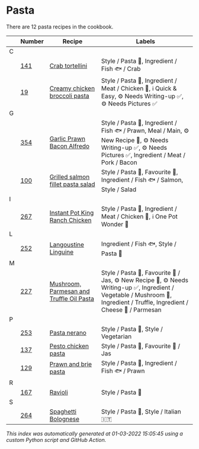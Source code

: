 # Pasta

There are 12 pasta recipes in the cookbook.

| |Number|Recipe|Labels|
|-|------|------|------|
| C||||
||[141](https://github.com/jcallaghan/The-Cookbook/issues/141)|[Crab tortellini](https://github.com/jcallaghan/The-Cookbook/blob/main/recipes/crab-tortellini.md)|Style / Pasta 🍝, Ingredient / Fish 🐟 / Crab|
||[19](https://github.com/jcallaghan/The-Cookbook/issues/19)|[Creamy chicken broccoli pasta](https://github.com/jcallaghan/The-Cookbook/blob/main/recipes/creamy-chicken-broccoli-pasta.md)|Style / Pasta 🍝, Ingredient / Meat / Chicken 🐔, ℹ️ Quick & Easy, ⚙ Needs Writing-up ✅, ⚙ Needs Pictures ✅|
| G||||
||[354](https://github.com/jcallaghan/The-Cookbook/issues/354)|[Garlic Prawn Bacon Alfredo](https://github.com/jcallaghan/The-Cookbook/blob/main/recipes/garlic-prawn-bacon-alfredo.md)|Style / Pasta 🍝, Ingredient / Fish 🐟 / Prawn, Meal / Main, ⚙ New Recipe 👀, ⚙ Needs Writing-up ✅, ⚙ Needs Pictures ✅, Ingredient / Meat / Pork / Bacon|
||[100](https://github.com/jcallaghan/The-Cookbook/issues/100)|[Grilled salmon fillet pasta salad](https://github.com/jcallaghan/The-Cookbook/blob/main/recipes/grilled-salmon-fillet-pasta-salad.md)|Style / Pasta 🍝, Favourite 🥰, Ingredient / Fish 🐟 / Salmon, Style / Salad|
| I||||
||[267](https://github.com/jcallaghan/The-Cookbook/issues/267)|[Instant Pot King Ranch Chicken](https://github.com/jcallaghan/The-Cookbook/blob/main/recipes/instant-pot-king-ranch-chicken.md)|Style / Pasta 🍝, Ingredient / Meat / Chicken 🐔, ℹ️ One Pot Wonder 💪|
| L||||
||[252](https://github.com/jcallaghan/The-Cookbook/issues/252)|[Langoustine Linguine](https://github.com/jcallaghan/The-Cookbook/blob/main/recipes/langoustine-linguine.md)|Ingredient / Fish 🐟, Style / Pasta 🍝|
| M||||
||[227](https://github.com/jcallaghan/The-Cookbook/issues/227)|[Mushroom, Parmesan and Truffle Oil Pasta](https://github.com/jcallaghan/The-Cookbook/blob/main/recipes/mushroom,-parmesan-and-truffle-oil-pasta.md)|Style / Pasta 🍝, Favourite 🥰 / Jas, ⚙ New Recipe 👀, ⚙ Needs Writing-up ✅, Ingredient / Vegetable / Mushroom 🍄, Ingredient / Truffle, Ingredient / Cheese 🧀 / Parmesan|
| P||||
||[253](https://github.com/jcallaghan/The-Cookbook/issues/253)|[Pasta nerano](https://github.com/jcallaghan/The-Cookbook/blob/main/recipes/pasta-nerano.md)|Style / Pasta 🍝, Style / Vegetarian|
||[137](https://github.com/jcallaghan/The-Cookbook/issues/137)|[Pesto chicken pasta](https://github.com/jcallaghan/The-Cookbook/blob/main/recipes/pesto-chicken-pasta.md)|Style / Pasta 🍝, Favourite 🥰 / Jas|
||[129](https://github.com/jcallaghan/The-Cookbook/issues/129)|[Prawn and brie pasta](https://github.com/jcallaghan/The-Cookbook/blob/main/recipes/prawn-and-brie-pasta.md)|Style / Pasta 🍝, Ingredient / Fish 🐟 / Prawn|
| R||||
||[167](https://github.com/jcallaghan/The-Cookbook/issues/167)|[Ravioli](https://github.com/jcallaghan/The-Cookbook/blob/main/recipes/ravioli.md)|Style / Pasta 🍝|
| S||||
||[264](https://github.com/jcallaghan/The-Cookbook/issues/264)|[Spaghetti  Bolognese](https://github.com/jcallaghan/The-Cookbook/blob/main/recipes/spaghetti--bolognese.md)|Style / Pasta 🍝, Style / Italian 🇮🇹|

_This index was automatically generated at 01-03-2022 15:05:45 using a custom Python script and GitHub Action._